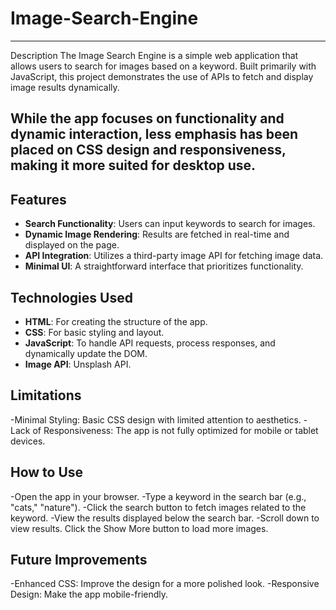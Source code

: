 # Image-Search-Engine
---
Description
The Image Search Engine is a simple web application that allows users to search for images based on a keyword. Built primarily with JavaScript, this project demonstrates the use of APIs to fetch and display image results dynamically.

While the app focuses on functionality and dynamic interaction, less emphasis has been placed on CSS design and responsiveness, making it more suited for desktop use.
---
## Features
- **Search Functionality**: Users can input keywords to search for images.
- **Dynamic Image Rendering**: Results are fetched in real-time and displayed on the page.
- **API Integration**: Utilizes a third-party image API for fetching image data.
- **Minimal UI**: A straightforward interface that prioritizes functionality.

## Technologies Used
- **HTML**: For creating the structure of the app.
- **CSS**: For basic styling and layout.
- **JavaScript**: To handle API requests, process responses, and dynamically update the DOM.
- **Image API**: Unsplash API.

## Limitations
-Minimal Styling: Basic CSS design with limited attention to aesthetics.
-Lack of Responsiveness: The app is not fully optimized for mobile or tablet devices.

## How to Use
-Open the app in your browser.
-Type a keyword in the search bar (e.g., "cats," "nature").
-Click the search button to fetch images related to the keyword.
-View the results displayed below the search bar.
-Scroll down to view results. Click the Show More button to load more images.

## Future Improvements
-Enhanced CSS: Improve the design for a more polished look.
-Responsive Design: Make the app mobile-friendly.


